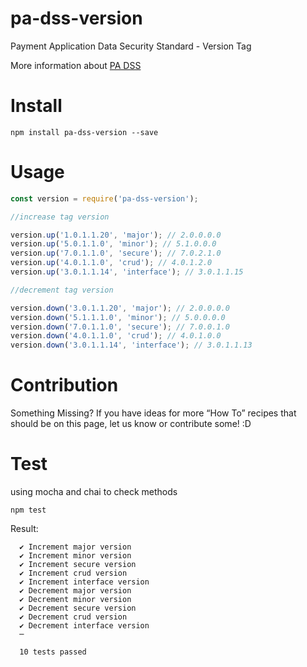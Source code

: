# pa-dss-version

Payment Application Data Security Standard - Version Tag

More information about [PA DSS](https://www.pcisecuritystandards.org/)

# Install

```
npm install pa-dss-version --save
```

# Usage

```js
const version = require('pa-dss-version');

//increase tag version

version.up('1.0.1.1.20', 'major'); // 2.0.0.0.0
version.up('5.0.1.1.0', 'minor'); // 5.1.0.0.0
version.up('7.0.1.1.0', 'secure'); // 7.0.2.1.0
version.up('4.0.1.1.0', 'crud'); // 4.0.1.2.0
version.up('3.0.1.1.14', 'interface'); // 3.0.1.1.15

//decrement tag version

version.down('3.0.1.1.20', 'major'); // 2.0.0.0.0
version.down('5.1.1.1.0', 'minor'); // 5.0.0.0.0
version.down('7.0.1.1.0', 'secure'); // 7.0.0.1.0
version.down('4.0.1.1.0', 'crud'); // 4.0.1.0.0
version.down('3.0.1.1.14', 'interface'); // 3.0.1.1.13
```

# Contribution

Something Missing?
If you have ideas for more “How To” recipes that should be on this page, let us know or contribute some! :D

# Test

using mocha and chai to check methods

```
npm test
```

Result:

```
  ✔ Increment major version
  ✔ Increment minor version
  ✔ Increment secure version
  ✔ Increment crud version
  ✔ Increment interface version
  ✔ Decrement major version
  ✔ Decrement minor version
  ✔ Decrement secure version
  ✔ Decrement crud version
  ✔ Decrement interface version
  ─

  10 tests passed
```
